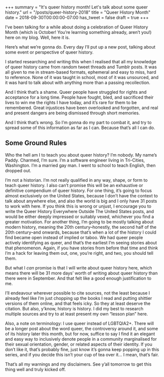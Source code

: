 +++
summary = "It's queer history month! Let's talk about some queer history."
url = "/posts/queer-history-2018"
title = "Queer History Month"
date = 2018-09-30T00:00:00-07:00
has_tweet = false
draft = true
+++

I’ve been talking for a while about doing a celebration of Queer History Month (which is October! You’re learning something already, aren’t you!) here on my blog. Well, here it is.

Here’s what we’re gonna do. Every day I’ll put up a new post, talking about some event or perspective of queer history.

I started researching and writing this when I realised that all my knowledge of queer history came from random tweet threads and Tumblr posts. It was all given to me in stream-based formats, ephemeral and easy to miss, hard to reference. None of it was taught in school, most of it was unsourced, and it was hard to talk about with anything more than a passing recollection.

And I think that’s a shame. Queer people have struggled for rights and acceptance for a long time. People have fought, bled, and sacrificed their lives to win me the rights I have today, and it’s rare for them to be remembered. Great injustices have been overlooked and forgotten, and real and present dangers are being dismissed through short memories.

And I think that’s wrong. So I’m gonna do my part to combat it, and try to spread some of this information as far as I can. Because that’s all I can do.

## Some Ground Rules

Who the hell am I to teach you about queer history? I’m nobody. My name’s Paddy. Charmed, I’m sure. I’m a software engineer living in Tri-Cities, Washington. I’m a married gay man. I went to school to teach English, then dropped out.

I’m not a historian. I’m not really qualified in any way, shape, or form to teach queer history. I also can’t promise this will be an exhaustive or definitive compendium of queer history. For one thing, it’s going to focus almost exclusively on the United States, because I don’t have the context to talk about anywhere else, and also the world is big and I only have 31 posts to work with here. If you think this is wrong or unjust, I encourage you to write the Queer History Everywhere Outside The United States posts, and would be either deeply impressed or suitably vexed, whichever you find a greater motivation. For another thing, I’m going to be mostly talking about modern history, meaning the 20th century–honestly, the second half of the 20th century–and onwards, because that’s when a lot of the history I could find became open instead of implied or taboo. We had queer people actively identifying as queer, and that’s the earliest I’m seeing stories about that phenomenon. Again, if you have stories from before that time and think I’m a hack for leaving them out, one, you’re right, and two, you should tell them.

But what I _can_ promise is that I will write about queer history here, which means there will be 31 more days’ worth of writing about queer history than there were in September. And that felt like a good enough justification to me.

I’ll endeavour wherever possible to cite sources, not the least because I already feel like I’m just chopping up the books I read and putting shittier versions of them online, and that feels icky. So they at least deserve the citation. But also, y’know, history is history. I did my best to research multiple sources and try to at least present my own “lesson plan” here.

Also, a note on terminology: I use queer instead of LGBTQIA2+. There will be a longer post about the word queer, the controversy around it, and some of its history later this month, but for now, suffice to say I find it an elegant and easy way to inclusively denote people in a community marginalised for their sexual orientation, gender, or related aspects of their identity. If you don’t like it, that’s probably fine, just know it’s gonna keep popping up in this series, and if you decide this isn’t your cup of tea over it… I mean, that’s fair.

That’s all my warnings and my disclaimers. See y’all tomorrow to get this thing well and truly kicked off.
